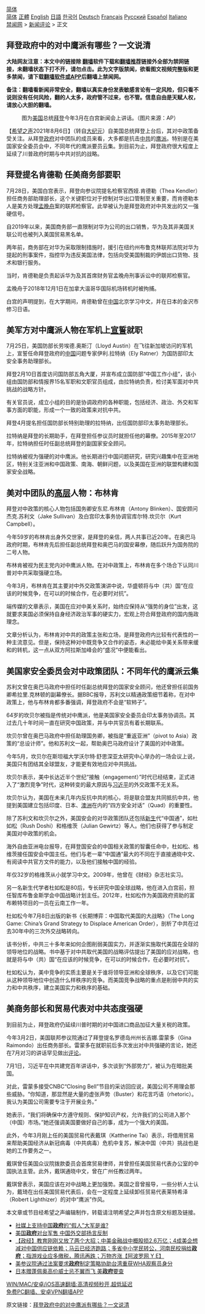 <!-- 面包屑导航 --> <div class="breadcrumb"><!-- GTranslate: https://gtranslate.io/ -->  <div class="switcher notranslate">  <div class="selected">  <a href="#" onclick="return false;"> 简体</a>  </div>  <div class="option">  <a href="https://www.bannedbook.org" onclick="doGTranslate('zh-CN|zh-CN');jQuery('div.switcher div.selected a').html(jQuery(this).html());return false;" title="简体中文" class="nturl selected"> 简体</a>  <a href="https://www.bannedbook.org/zh-tw/" onclick="doGTranslate('zh-CN|zh-TW');jQuery('div.switcher div.selected a').html(jQuery(this).html());return false;" title="繁體中文" class="nturl"> 正體</a>  <a href="https://www.bannedbook.org/en/" onclick="doGTranslate('zh-CN|en');jQuery('div.switcher div.selected a').html(jQuery(this).html());return false;" title="English" class="nturl"> English</a>  <a href="https://www.bannedbook.org/ja/" onclick="doGTranslate('zh-CN|ja');jQuery('div.switcher div.selected a').html(jQuery(this).html());return false;" title="日本語" class="nturl"> 日語</a>  <a href="https://www.bannedbook.org/ko/" onclick="doGTranslate('zh-CN|ko');jQuery('div.switcher div.selected a').html(jQuery(this).html());return false;" title="한국어" class="nturl"> 한국어</a>  <a href="https://www.bannedbook.org/de/" onclick="doGTranslate('zh-CN|de');jQuery('div.switcher div.selected a').html(jQuery(this).html());return false;" title="Deutsch" class="nturl"> Deutsch</a>  <a href="https://www.bannedbook.org/fr/" onclick="doGTranslate('zh-CN|fr');jQuery('div.switcher div.selected a').html(jQuery(this).html());return false;" title="Français" class="nturl"> Français</a>  <a href="https://www.bannedbook.org/ru/" onclick="doGTranslate('zh-CN|ru');jQuery('div.switcher div.selected a').html(jQuery(this).html());return false;" title="Русский" class="nturl"> Русский</a>  <a href="https://www.bannedbook.org/es/" onclick="doGTranslate('zh-CN|es');jQuery('div.switcher div.selected a').html(jQuery(this).html());return false;" title="Español" class="nturl"> Español</a>  <a href="https://www.bannedbook.org/it/" onclick="doGTranslate('zh-CN|it');jQuery('div.switcher div.selected a').html(jQuery(this).html());return false;" title="Italiano" class="nturl"> Italiano</a>  </div>  </div>      <div class='breadcrumb-sub'><!-- Breadcrumb NavXT 6.3.0 --> <a href="https://www.bannedbook.org/" class="home">禁闻网</a> &gt; <a href="https://www.bannedbook.org/bnews/comments/" class="category">新闻评论</a> &gt; 正文</div></div><h2>拜登政府中的对中鹰派有哪些？一文说清</h2> <p class="notice"><b>大陆网友注意：本文中的链接除 <a href="https://github.com/bannedbook/fanqiang" >翻墙</a>软件下载和<a href="https://github.com/killgcd/justmysocks/blob/master/README.md">翻墙推荐</a>链接外全部为禁网链接，未翻墙状态下打不开，请勿点击。此为文字版禁闻，欲看图文视频完整版和更多禁闻，请下载<a href="https://github.com/bannedbook/fanqiang">翻墙软件或APP</a>后翻墙上禁闻网。</p><p>备注：翻墙看新闻非常安全，翻墙以真实身份发表敏感言论有一定风险，但只看不说则没有任何风险，翻的人太多，政府管不过来，也不管。信息自由是天赋人权，请放心大胆的翻墙。</b></p>  <div class="entry"> <figure><figcaption>图为<a href="https://www.bannedbook.org/bnews/tag/%e7%be%8e%e5%9b%bd/" class="st_tag internal_tag" rel="tag" title="标签 美国 下的日志">美国</a>总统<a href="https://www.bannedbook.org/bnews/tag/%e6%8b%9c%e7%99%bb/" class="st_tag internal_tag" rel="tag" title="标签 拜登 下的日志">拜登</a>今年3月在白宫新闻会上讲话。（图片来源：AP）</figcaption></figure> <p>【<span class='wp_keywordlink_affiliate'><a href="https://www.soundofhope.org" title="希望之声" target="_blank">希望之声</a></span>2021年8月6日】（转自<span class='wp_keywordlink_affiliate'><a href="http://www.epochtimes.com/" title="大纪元" target="_blank">大纪元</a></span>）自美国总统拜登上台后，其对中政策备受关注。从拜登<a href="https://www.bannedbook.org/bnews/tag/%e6%94%bf%e5%ba%9c/" class="st_tag internal_tag" rel="tag" title="标签 政府 下的日志">政府</a>对中团队的成员来看，大多都是抗击<a href="https://www.bannedbook.org/bnews/tag/%e4%b8%ad%e5%85%b1/" class="st_tag internal_tag" rel="tag" title="标签 中共 下的日志">中共</a>的<a href="https://www.bannedbook.org/bnews/tag/%e9%b9%b0%e6%b4%be/" class="st_tag internal_tag" rel="tag" title="标签 鹰派 下的日志">鹰派</a>。特别是在美国家安全委员会中，不同年代的鹰派要员云集。到目前为止，拜登政府很大程度上延续了川普政府时期与中共对抗的战略。</p> <h2>拜登提名肯德勒 任美商务部要职</h2> <p>7月28日，美国白宫表示，拜登向参议院提名检察官西娅.肯德勒（Thea Kendler）担任商务部助理部长，这个关键职位对于控制对华出口管制至关重要，而肯德勒本人是美方处理<a href="https://www.bannedbook.org/bnews/tag/%e5%ad%9f%e6%99%9a%e8%88%9f/" class="st_tag internal_tag" rel="tag" title="标签 孟晚舟 下的日志">孟晚舟</a>案的联邦检察官。此举被认为是拜登政府对中共发出的又一强硬信号。</p> <p>自2019年以来，美国商务部一直限制对华为公司的出口销售，华为及其非美国关联公司也被列入美国贸易黑名单。</p> <p>两年前，商务部在对华为采取限制措施时，援引在纽约州布鲁克林联邦法院对华为提起的刑事案件，指控华为违反美国法律，包括向受美国制裁的伊朗出口货物、技术和银行服务。</p> <p>当时，肯德勒是负责起诉华为及其首席财务官孟晚舟刑事诉讼中的联邦检察官。</p> <p>孟晚舟于2018年12月1日在加拿大温哥华国际机场转机时被拘捕。</p> <p>白宫的声明提到，在大学期间，肯德勒曾在<span class='wp_keywordlink_affiliate'><a href="https://www.bannedbook.org/" title="中国" target="_blank">中国</a></span>北京学习中文，并在日本的金沢市修习日语。</p> <h2>美军方对中鹰派人物在军机上<span class='wp_keywordlink'><a href="https://www.bannedbook.org/forum5/topic17.html" title="宣誓与预言" target="_blank">宣誓</a></span>就职</h2> <p>7月25日，美国防部长劳埃德.奥斯汀（Lloyd Austin）在飞往新加坡访问的军机上，宣誓任命拜登政府的<a href="https://www.bannedbook.org/bnews/tag/%E4%B8%AD%E5%9B%BD/" class="st_tag internal_tag" rel="tag" title="标签 中国 下的日志">中国</a>问题专家伊利.拉特纳（Ely Ratner）为国防部印太安全事务助理部长。</p> <p>拜登2月10日首度访问国防部五角大厦，并宣布成立国防部“中国工作小组”，该小组由国防部和情报界15名军职和文职官员组成，由拉特纳负责，检讨美军面对中共挑战的战略方针。</p> <p>有关官员说，成立小组的目的是协调政府的各种职能，包括经济、政治、外交和军事方面的职能，形成一个一致的政策来对抗中共。</p>  <p>拜登4月提名担任国防部长特别助理的拉特纳，出任国防部印太事务助理部长。</p> <p>拉特纳是拜登的长期助手，在拜登担任参议员时就担任他的幕僚。2015年至2017年，拉特纳担任时任副总统拜登的副国家安全顾问。</p> <p>拉特纳被视为强硬的对中鹰派。他长期进行中国问题研究，研究兴趣集中在亚洲地区，特别关注亚洲和中国政策、南海、朝鲜问题，以及美国在亚洲的联盟构建和国家安全战略。</p> <h2>美对中团队的<span class='wp_keywordlink_affiliate'><a href="https://www.bannedbook.org/bnews/ccpdope/" title="中共高层内幕" target="_blank">高层</a></span>人物：布林肯</h2> <p>拜登对中政策的核心人物包括国务卿安东尼.布林肯（Antony Blinken）、国安顾问杰克.苏利文（Jake Sullivan）及白宫印太事务协调官库尔特.坎贝尔（Kurt Campbell）。</p> <p>今年59岁的布林肯出身外交世家，是拜登的亲信，两人共事已近20年。在奥巴马政府时期，布林肯先后担任副总统拜登和奥巴马的国安幕僚，随后跃升为国务院的二号人物。</p> <p>布林肯被视为民主党内对中鹰派人物。在对中政策上，布林肯在多个场合下认同川普对中共采取强硬立场。</p> <p>今年3月，布林肯在其主要对中外交政策演讲中说，华盛顿将与中（共）国“在应该的时候竞争，在可以的时候合作，在必要时对抗”。</p> <p>端传媒的文章表示，美国在应对中美关系时，始终应保持从“强势的身位”出发，这就要求美国必须保持自身经济政治军事的硬实力，宏观上符合拜登政府的国内施政理念。</p> <p>文章分析认为，布林肯对中共的政策主张和立场，是拜登政府内比较有代表性的一种主流意见。但是，保持这种对中既竞争又合作的姿态，未必能给中美关系带来缓和的转机，这一点从双方阿拉斯加峰会的“盛况”中便能看出。</p> <h2>美国家安全委员会对中政策团队：不同年代的鹰派云集</h2> <p>苏利文曾在奥巴马政府中担任时任副总统拜登的国家安全顾问，他还曾担任前国务卿希拉里.克林顿的副幕僚长。据BBC报导，苏利文以精通政策细节着称，在对中政策上，他与布林肯都多番强调，拜登政府不会是“软柿子”。</p>  <p>64岁的坎贝尔被指是传统对中鹰派，他是美国家安全委员会印太事务协调员。其过去几十年时间一直在研究中国政策，并与中共官员有着长期联系。</p> <p>坎贝尔曾在奥巴马政府中担任助理国务卿，被指是“重返亚洲”（pivot to Asia）政策的“总设计师”。他和苏利文一起，帮助奥巴马政府设计了美国的对中政策。</p> <p>今年5月，坎贝尔在斯坦福大学沃尔特‧舒思深亚太研究中心举办的一场会议上说，美国只有团结其全球盟友，才能更有效地应对中共挑战。</p> <p>坎贝尔表示，美中长达近半个世纪“接触（engagement）”时代已经结束，正式进入了“激烈竞争”时代，这种转变的最大原因与<a href="https://www.bannedbook.org/bnews/tag/%e4%b9%a0%e8%bf%91%e5%b9%b3/" class="st_tag internal_tag" rel="tag" title="标签 习近平 下的日志">习近平</a>的外交政策不无关系。</p> <p>坎贝尔认为，美国在未来几年内反抗中共的核心，将是联合盟友共同抵抗中共，他提到美国建立包括印度、日本、<a href="https://www.bannedbook.org/bnews/tag/%e6%be%b3%e6%b4%b2/" class="st_tag internal_tag" rel="tag" title="标签 澳洲 下的日志">澳洲</a>在内的“四方安全对话”（Quad）的重要性。</p> <p>除了苏利文和坎贝尔之外，美国安会的对华政策团队还包括<span class='wp_keywordlink'><a href="https://www.bannedbook.org/forum2/topic1642.html" title="正见网《新生》" target="_blank">新生</a></span>代“中国通”，如杜如松（Rush Doshi）和格维茨（Julian Gewirtz）等人。他们也获得了参与制定美国对中政策的机会。</p> <p>海外自由亚洲电台报导，在拜登国安会的中国相关政策的智囊任命中，杜如松、格维茨接任国安会中国主任。他们与老一辈“中国通”最大的不同在于直接通晓中文、有阅读中共官方文件的能力，以及他们接触中国的经验。</p> <p>年仅32岁的格维茨从小就学习中文。2009年，他曾在《财经》杂志社实习。</p> <p>另一名新生代学者杜如松是80后，专长研究中国全球战略，他在进入白宫前，担任智库布鲁金斯学会中国战略计划主任。2012年，杜如松作为美国政府资助的富布赖特项目的一员在云南工作一年。</p> <p>杜如松今年7月8日出版的新书《长期博弈：中国取代美国的大战略》（The Long Game: China’s Grand Strategy to Displace American Order），剖析了中共在过去30年中的三次外交战略转向。</p>  <p>该书分析，中共三十多年来如何企图削弱美国实力，并逐渐实施取代美国在全球的领导地位的战略。书中基于对中共取代美国的战略评估提出了美国的应对战略，也就是将与中（共）国“在应该的时候竞争，在可以的时候合作，在必要时对抗”。</p> <p>杜如松认为，美中竞争的实质主要是关于谁将领导亚洲和全球秩序，以及它们可能从这种领导地位中创造什么样秩序的竞争。而美国竞争战略的重点是削弱中共的实力和中共秩序，建立美国实力和秩序的基础。</p> <h2>美商务部长和贸易代表对中共态度强硬</h2> <p>到目前为止，拜登政府仍延续川普时期的对中国进口商品加征大量关税的政策。</p> <p>今年3月2日，美国联邦参议院通过了拜登提名罗德岛州州长吉娜.雷蒙多（Gina Raimondo）出任商务部长。雷蒙多在就职前后多次发出对中共强硬的言论，她还在7月对习的讲话罕见做出<span class='wp_keywordlink_affiliate'><a href="https://www.bannedbook.org/bnews/comments/" title="新闻评论" target="_blank">评论</a></span>。</p> <p>7月1日，习近平在中共建党百年讲话中，多次谈到“外部势力”，被认为在暗批美国。</p> <p>对此，雷蒙多接受CNBC“Closing Bell”节目的采访回应说，美国公司不用理会那些威胁。“你知道，那显然是大量的虚张声势（Buster）和花言巧语（rhetoric）。我认为美国公司需要专注于开展业务。”</p> <p>她表示，“我们将确保中方遵守规则、保护知识产权，允许我们的公司进入那个（中国）市场。”她还强调美国要做好自己的事，成为一个强大的美国。</p> <p>此外，今年3月刚上任的美国贸易代表戴琪（Kattherine Tai）表示，将借用贸易来帮助美国经济从新冠病毒（中共病毒）危机中复苏，解决中国（中共）挑战也是她的工作要务之一。</p> <p>戴琪曾任美国众议院拨款委员会首席贸易律师，并曾担任美国贸易代表办公室的中国执法主管。此外，戴琪通晓中文，曾在广州任教过两年。</p> <p>戴琪曾表示，美国应该在对中战略上更加强势。美国之音曾报导，一些分析人士认为，戴琦在出任美国贸易代表后，会在一定程度上延续卸任贸易代表莱特希泽（Robert Lighthizer）的对中“鹰派”作风。</p>  <p>本文章或节目经希望之声编辑制作，转载请注明希望之声并包含原文标题及链接。 </p> <ul class='op-related-articles' title='相关阅读'> <li><a href='https://www.bannedbook.org/bnews/ssgc/20210807/1601687.html' target='_blank'>社媒上支持中国<b>政府</b>的“假人”大军是谁?</a></li> <li><a href='https://www.bannedbook.org/bnews/headline/20210807/1601680.html' target='_blank'>美国<b>政府</b>对台军售 中国外交部扬言反制</a></li> <li><a href='https://www.bannedbook.org/bnews/bannedvideo/20210806/1601532.html' target='_blank'>【政经】教育刚刚又放了两个大招；中美金融战中概股损2.6万亿；4成美企想减对中国供应链依赖；马云已经济跑路；多省中小学民转公，河南民校捐给<b>政府</b>；指游戏业应多缴税，腾讯再跌；万物齐涨【阿波罗网 Y E】</a></li> <li><a href='https://www.bannedbook.org/bnews/headline/20210806/1601449.html' target='_blank'>美参议院通过法案要求<b>政府</b>制定策略协助台湾重获WHA观察员身分</a></li> <li><a href='https://www.bannedbook.org/bnews/baitai/20210806/1601344.html' target='_blank'>日本赠蓬佩奥高价威士忌不翼而飞 美<b>政府</b>要查</a></li> </ul> <p class="texttj"> <a href="https://github.com/bannedbook/fanqiang/wiki/V2ray%E6%9C%BA%E5%9C%BA" target="_blank">WIN/MAC/安卓/iOS高速翻墙:高清视频秒开,超低延迟</a><br/> <a href="https://github.com/bannedbook/fanqiang/wiki/%E7%A6%81%E9%97%BB%E7%BD%91%E5%AE%89%E5%8D%93%E7%BF%BB%E5%A2%99%E6%96%B0%E9%97%BBAPP" target="_blank">免费PC翻墙、安卓VPN翻墙APP</a></p><p>原文链接：<a class="src_link"  href="https://www.soundofhope.org/post/533093" target="_blank">拜登政府中的对中鹰派有哪些？一文说清</a></p><a name='sharetosocial'></a>  <div style="margin-bottom:5px;padding-bottom:5px;clear:both"> <div id="archive-pix-1" class="banner-ads"> <!-- AuctionX Display platform tag START --> <div id="26318x728x90x621x_ADSLOT2" clicktrack="%%CLICK_URL_ESC%%"></div> <!-- AuctionX Display platform tag END --> </div> <div id="archive-pix-2" class="banner-ads"> <!-- AuctionX Display platform tag START --> <div id="26315x300x250x621x_ADSLOT2" clicktrack="%%CLICK_URL_ESC%%"></div> <!-- AuctionX Display platform tag END --> </div> </div>  <div id="archive-pix-1" class="banner-ads"> <!-- AuctionX Display platform tag START --> <div id="26318x728x90x621x_ADSLOT3" clicktrack="%%CLICK_URL_ESC%%"></div> <!-- AuctionX Display platform tag END --> </div> </div><!--END ENTRY--> 
